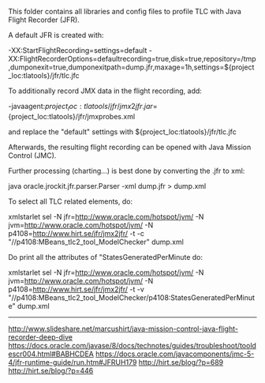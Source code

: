 This folder contains all libraries and config files to profile TLC with Java Flight Recorder (JFR).

A default JFR is created with:

-XX:StartFlightRecording=settings=default
-XX:FlightRecorderOptions=defaultrecording=true,disk=true,repository=/tmp,dumponexit=true,dumponexitpath=dump.jfr,maxage=1h,settings=${project_loc:tlatools}/jfr/tlc.jfc

To additionally record JMX data in the flight recording, add:

-javaagent:${project_loc:tlatools}/jfr/jmx2jfr.jar=${project_loc:tlatools}/jfr/jmxprobes.xml

and replace the "default" settings with ${project_loc:tlatools}/jfr/tlc.jfc

Afterwards, the resulting flight recording can be opened with Java Mission Control (JMC).	


Further processing (charting...) is best done by converting the .jfr to xml:

java oracle.jrockit.jfr.parser.Parser -xml dump.jfr > dump.xml

To select all TLC related elements, do:

xmlstarlet sel 
  -N jfr=http://www.oracle.com/hotspot/jvm/
  -N jvm=http://www.oracle.com/hotspot/jvm/ 
  -N p4108=http://www.hirt.se/jfr/jmx2jfr/
  -t -c "//p4108:MBeans_tlc2_tool_ModelChecker" dump.xml

Do print all the attributes of "StatesGeneratedPerMinute do:

xmlstarlet sel 
  -N jfr=http://www.oracle.com/hotspot/jvm/ 
  -N jvm=http://www.oracle.com/hotspot/jvm/ 
  -N p4108=http://www.hirt.se/jfr/jmx2jfr/ 
  -t -v "//p4108:MBeans_tlc2_tool_ModelChecker/p4108:StatesGeneratedPerMinute" dump.xml

---
http://www.slideshare.net/marcushirt/java-mission-control-java-flight-recorder-deep-dive
https://docs.oracle.com/javase/8/docs/technotes/guides/troubleshoot/tooldescr004.html#BABHCDEA
https://docs.oracle.com/javacomponents/jmc-5-4/jfr-runtime-guide/run.htm#JFRUH179
http://hirt.se/blog/?p=689
http://hirt.se/blog/?p=446
